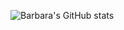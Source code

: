 ![Barbara's GitHub stats](https://github-readme-stats.vercel.app/api?username=barbaradalmaso&show_icons=true)
